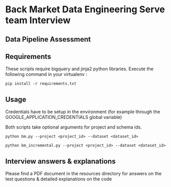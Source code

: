 # Back Market Data Engineering Serve team Interview

## Data Pipeline Assessment

## Requirements

These scripts require bigquery and jinja2 python libraries. Execute the following command in your virtualenv :

```
pip install -r requirements.txt
```

## Usage

Credentials have to be setup in the environment (for example through the GOOGLE_APPLICATION_CREDENTIALS global variable)

Both scripts take optional arguments for project and schema ids.

```
python bm.py --project <project_id> --dataset <dataset_id>
```

```
python bm_incremental.py --project <project_id> --dataset <dataset_id>
```

## Interview answers & explanations

Please find a PDF document in the resources directory for answers on the test questions & detailed explanations on the code